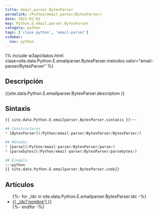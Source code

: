 ```yaml
---
title: email.parser.BytesParser
permalink: /Python/email-parser/BytesParser/
date: 2021-01-01
key: Python.E.email.parser.BytesParser
category: python
tags: ['clase python', 'email-parser']
sidebar: 
  nav: python
---
```


{% include w3api/datos.html clase=site.data.Python.E.emailparser.BytesParser.metodos valor="email-parser/BytesParser" %}

## Descripción
{{site.data.Python.E.emailparser.BytesParser.description }}

## Sintaxis
~~~python
{{ site.data.Python.E.emailparser.BytesParser.sintaxis }}~~~

## Constructores
* [BytesParser](/Python/email-parser/BytesParser/BytesParser/)

## Métodos
* [parse](/Python/email-parser/BytesParser/parse/)
* [parsebytes](/Python/email-parser/BytesParser/parsebytes/)

## Ejemplo
~~~python
{{ site.data.Python.E.emailparser.BytesParser.code}}
~~~

## Artículos
<ul>
{%- for _ldc in site.data.Python.E.emailparser.BytesParser.ldc -%}
   <li>
       <a href="{{_ldc['url'] }}">{{ _ldc['nombre'] }}</a>
   </li>
{%- endfor -%}
</ul>
